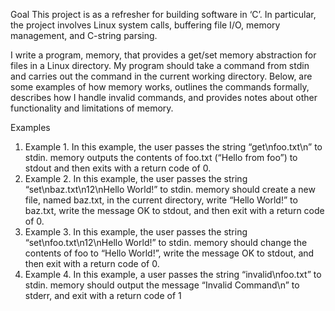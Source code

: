 Goal
This project is as a refresher for building software in ‘C’. In particular, the project involves  Linux system calls, buffering file I/O, memory management, and C-string parsing.

I write a program, memory, that provides a get/set memory abstraction for files in a Linux directory. My program should take a command from stdin and carries out the command in the current working directory. Below, are some examples of how memory works, outlines the commands formally, describes how I handle invalid commands, and provides notes about other functionality and limitations of memory.

Examples
1. Example 1. In this example, the user passes the string “get\nfoo.txt\n” to stdin. memory outputs the contents of foo.txt (“Hello from foo”) to stdout and then exits with a return code of 0.
2. Example 2. In this example, the user passes the string “set\nbaz.txt\n12\nHello World!” to stdin. memory should create a new file, named baz.txt, in the current directory, write “Hello World!” to baz.txt, write the message OK to stdout, and then exit with a return code of 0.
3. Example 3. In this example, the user passes the string “set\nfoo.txt\n12\nHello World!” to stdin. memory should change the contents of foo to “Hello World!”, write the message OK to stdout, and then exit with a return code of 0.
4. Example 4. In this example, a user passes the string “invalid\nfoo.txt” to stdin. memory should output the message “Invalid Command\n” to stderr, and exit with a return code of 1